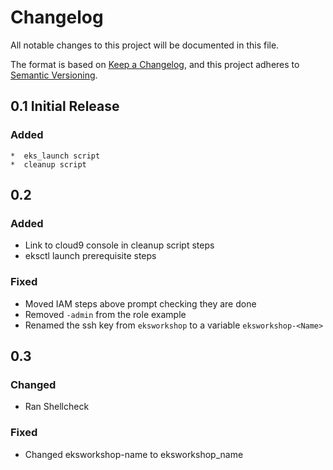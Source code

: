 # Changelog
All notable changes to this project will be documented in this file.

The format is based on [Keep a Changelog](https://keepachangelog.com/en/1.0.0/),
and this project adheres to [Semantic Versioning](https://semver.org/spec/v2.0.0.html).

## 0.1 Initial  Release 
### Added 
    *  eks_launch script
    *  cleanup script

## 0.2 
### Added
* Link to cloud9 console in cleanup script steps
* eksctl launch prerequisite steps

### Fixed
* Moved IAM steps above prompt checking they are done
*  Removed `-admin` from the role example
*  Renamed the ssh key from `eksworkshop` to a variable `eksworkshop-<Name>`

## 0.3
### Changed
 * Ran Shellcheck

### Fixed
 * Changed eksworkshop-name to eksworkshop_name
